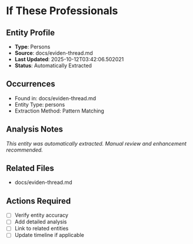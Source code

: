# If These Professionals

## Entity Profile
- **Type**: Persons
- **Source**: docs/eviden-thread.md
- **Last Updated**: 2025-10-12T03:42:06.502021
- **Status**: Automatically Extracted

## Occurrences
- Found in: docs/eviden-thread.md
- Entity Type: persons
- Extraction Method: Pattern Matching

## Analysis Notes
*This entity was automatically extracted. Manual review and enhancement recommended.*

## Related Files
- docs/eviden-thread.md

## Actions Required
- [ ] Verify entity accuracy
- [ ] Add detailed analysis
- [ ] Link to related entities
- [ ] Update timeline if applicable
